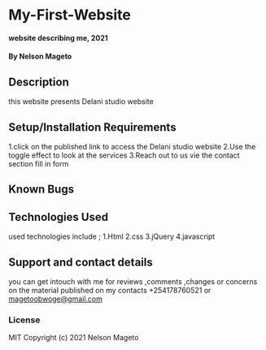 # My-First-Website
#### website describing me, 2021
#### By Nelson Mageto
## Description
this website presents   Delani studio  website   
## Setup/Installation Requirements
1.click on the published link to access the Delani studio website 
2.Use the toggle effect to look at the services
3.Reach out to us vie the contact section fill in form 
## Known Bugs

## Technologies Used
 used technologies include ;
  1.Html
  2.css
  3.jQuery
  4.javascript


## Support and contact details
you can get intouch with me for reviews ,comments ,changes or concerns on the material published on my contacts 
+254178760521 or 
 magetoobwoge@gmail.com


### License
MIT 
Copyright (c) 2021 Nelson Mageto
  